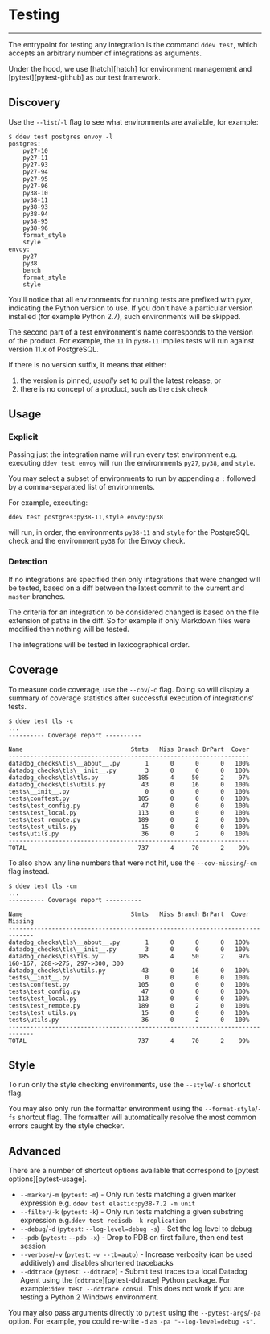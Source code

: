 # Testing

-----

The entrypoint for testing any integration is the command `ddev test`, which accepts an arbitrary number of integrations as arguments.

Under the hood, we use [hatch][hatch] for environment management and [pytest][pytest-github] as our test framework.

## Discovery

Use the `--list`/`-l` flag to see what environments are available, for example:

```
$ ddev test postgres envoy -l
postgres:
    py27-10
    py27-11
    py27-93
    py27-94
    py27-95
    py27-96
    py38-10
    py38-11
    py38-93
    py38-94
    py38-95
    py38-96
    format_style
    style
envoy:
    py27
    py38
    bench
    format_style
    style
```

You'll notice that all environments for running tests are prefixed with `pyXY`, indicating the Python version to use.
If you don't have a particular version installed (for example Python 2.7), such environments will be skipped.

The second part of a test environment's name corresponds to the version of the product. For example, the `11` in `py38-11`
implies tests will run against version 11.x of PostgreSQL.

If there is no version suffix, it means that either:

1. the version is pinned, _usually_ set to pull the latest release, or
2. there is no concept of a product, such as the `disk` check

## Usage

### Explicit

Passing just the integration name will run every test environment e.g. executing `ddev test envoy`
will run the environments `py27`, `py38`, and `style`.

You may select a subset of environments to run by appending a `:` followed by a comma-separated list of environments.

For example, executing:

```
ddev test postgres:py38-11,style envoy:py38
```

will run, in order, the environments `py38-11` and `style` for the PostgreSQL check and the environment `py38` for the Envoy check.

### Detection

If no integrations are specified then only integrations that were changed will be tested, based on a diff between the latest commit to
the current and `master` branches.

The criteria for an integration to be considered changed is based on the file extension of paths in the diff. So for example if only
Markdown files were modified then nothing will be tested.

The integrations will be tested in lexicographical order.

## Coverage

To measure code coverage, use the `--cov`/`-c` flag. Doing so will display a summary of coverage statistics after successful execution
of integrations' tests.

```
$ ddev test tls -c
...
---------- Coverage report ----------

Name                              Stmts   Miss Branch BrPart  Cover
-------------------------------------------------------------------
datadog_checks\tls\__about__.py       1      0      0      0   100%
datadog_checks\tls\__init__.py        3      0      0      0   100%
datadog_checks\tls\tls.py           185      4     50      2    97%
datadog_checks\tls\utils.py          43      0     16      0   100%
tests\__init__.py                     0      0      0      0   100%
tests\conftest.py                   105      0      0      0   100%
tests\test_config.py                 47      0      0      0   100%
tests\test_local.py                 113      0      0      0   100%
tests\test_remote.py                189      0      2      0   100%
tests\test_utils.py                  15      0      0      0   100%
tests\utils.py                       36      0      2      0   100%
-------------------------------------------------------------------
TOTAL                               737      4     70      2    99%
```

To also show any line numbers that were not hit, use the `--cov-missing`/`-cm` flag instead.

```
$ ddev test tls -cm
...
---------- Coverage report ----------

Name                              Stmts   Miss Branch BrPart  Cover   Missing
-----------------------------------------------------------------------------
datadog_checks\tls\__about__.py       1      0      0      0   100%
datadog_checks\tls\__init__.py        3      0      0      0   100%
datadog_checks\tls\tls.py           185      4     50      2    97%   160-167, 288->275, 297->300, 300
datadog_checks\tls\utils.py          43      0     16      0   100%
tests\__init__.py                     0      0      0      0   100%
tests\conftest.py                   105      0      0      0   100%
tests\test_config.py                 47      0      0      0   100%
tests\test_local.py                 113      0      0      0   100%
tests\test_remote.py                189      0      2      0   100%
tests\test_utils.py                  15      0      0      0   100%
tests\utils.py                       36      0      2      0   100%
-----------------------------------------------------------------------------
TOTAL                               737      4     70      2    99%
```

## Style

To run only the style checking environments, use the `--style`/`-s` shortcut flag.

You may also only run the formatter environment using the `--format-style`/`-fs` shortcut flag. The formatter will
automatically resolve the most common errors caught by the style checker.

## Advanced

There are a number of shortcut options available that correspond to [pytest options][pytest-usage].

- `--marker`/`-m` (`pytest`: `-m`) - Only run tests matching a given marker expression e.g. `ddev test elastic:py38-7.2 -m unit`
- `--filter`/`-k` (`pytest`: `-k`) - Only run tests matching a given substring expression e.g.`ddev test redisdb -k replication`
- `--debug`/`-d` (`pytest`: `--log-level=debug -s`) - Set the log level to debug
- `--pdb` (`pytest`: `--pdb -x`) - Drop to PDB on first failure, then end test session
- `--verbose`/`-v` (`pytest`: `-v --tb=auto`) - Increase verbosity (can be used additively) and disables shortened tracebacks
- `--ddtrace` (`pytest`: `--ddtrace`) - Submit test traces to a local Datadog Agent using the [`ddtrace`][pytest-ddtrace] Python package. For example:`ddev test --ddtrace consul`. This does not work if you are testing a Python 2 Windows environment.

You may also pass arguments directly to `pytest` using the `--pytest-args`/`-pa` option. For example, you could
re-write `-d` as `-pa "--log-level=debug -s"`.

